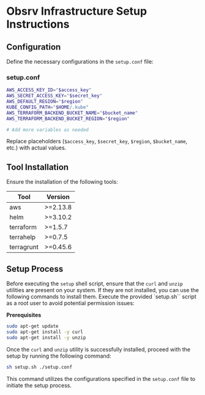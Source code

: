 
# Obsrv Infrastructure Setup Instructions

## Configuration

Define the necessary configurations in the `setup.conf` file:

### setup.conf

```bash
AWS_ACCESS_KEY_ID="$access_key"
AWS_SECRET_ACCESS_KEY="$secret_key"
AWS_DEFAULT_REGION="$region"
KUBE_CONFIG_PATH="$HOME/.kube"
AWS_TERRAFORM_BACKEND_BUCKET_NAME="$bucket_name"
AWS_TERRAFORM_BACKEND_BUCKET_REGION="$region"

# Add more variables as needed
```

Replace placeholders (`$access_key`, `$secret_key`, `$region`, `$bucket_name`, etc.) with actual values.

## Tool Installation

Ensure the installation of the following tools:

| Tool        | Version      |
|-------------|--------------|
| aws         | >=2.13.8     |
| helm        | >=3.10.2     |
| terraform   | >=1.5.7      |
| terrahelp   | >=0.7.5      |
| terragrunt  | >=0.45.6     |

## Setup Process

Before executing the `setup` shell script, ensure that the `curl` and `unzip` utilities are present on your system. If they are not installed, you can use the following commands to install them. Execute the provided `setup.sh`` script as a root user to avoid potential permission issues:

**Prerequisites**
```bash
sudo apt-get update
sudo apt-get install -y curl
sudo apt-get install -y unzip
```

Once the `curl` and `unzip` utility is successfully installed, proceed with the setup by running the following command:

```bash
sh setup.sh ./setup.conf
```

This command utilizes the configurations specified in the `setup.conf` file to initiate the setup process.

